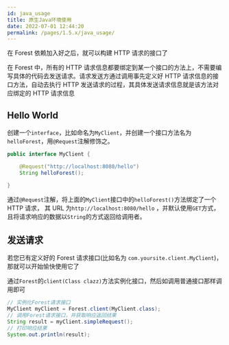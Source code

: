 ```yaml
---
id: java_usage
title: 原生Java环境使用
date: 2022-07-01 12:44:20
permalink: /pages/1.5.x/java_usage/
---
```


在 Forest 依赖加入好之后，就可以构建 HTTP 请求的接口了

在 Forest 中，所有的 HTTP 请求信息都要绑定到某一个接口的方法上，不需要编写具体的代码去发送请求。请求发送方通过调用事先定义好 HTTP 请求信息的接口方法，自动去执行 HTTP 发送请求的过程，其具体发送请求信息就是该方法对应绑定的 HTTP 请求信息


## Hello World

创建一个`interface`，比如命名为`MyClient`，并创建一个接口方法名为`helloForest`，用`@Request`注解修饰之。

```java
public interface MyClient {

    @Request("http://localhost:8080/hello")
    String helloForest();

}
```

通过`@Request`注解，将上面的`MyClient`接口中的`helloForest()`方法绑定了一个 HTTP 请求，
其 URL 为`http://localhost:8080/hello`
，并默认使用`GET`方式，且将请求响应的数据以`String`的方式返回给调用者。


## 发送请求

若您已有定义好的 Forest 请求接口(比如名为 `com.yoursite.client.MyClient`)，那就可以开始愉快使用它了

通过`Forest`的`client(Class clazz)`方法实例化接口，然后如调用普通接口那样调用即可

```java
// 实例化Forest请求接口
MyClient myClient = Forest.client(MyClient.class);
// 调用Forest请求接口，并获取响应返回结果
String result = myClient.simpleRequest();
// 打印响应结果
System.out.println(result);
```

